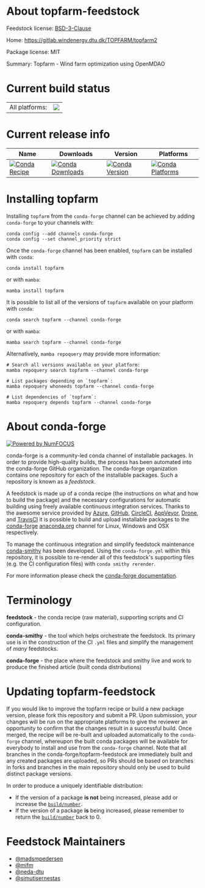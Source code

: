 About topfarm-feedstock
=======================

Feedstock license: [BSD-3-Clause](https://github.com/conda-forge/topfarm-feedstock/blob/main/LICENSE.txt)

Home: https://gitlab.windenergy.dtu.dk/TOPFARM/topfarm2

Package license: MIT

Summary: Topfarm - Wind farm optimization using OpenMDAO

Current build status
====================


<table><tr><td>All platforms:</td>
    <td>
      <a href="https://dev.azure.com/conda-forge/feedstock-builds/_build/latest?definitionId=24556&branchName=main">
        <img src="https://dev.azure.com/conda-forge/feedstock-builds/_apis/build/status/topfarm-feedstock?branchName=main">
      </a>
    </td>
  </tr>
</table>

Current release info
====================

| Name | Downloads | Version | Platforms |
| --- | --- | --- | --- |
| [![Conda Recipe](https://img.shields.io/badge/recipe-topfarm-green.svg)](https://anaconda.org/conda-forge/topfarm) | [![Conda Downloads](https://img.shields.io/conda/dn/conda-forge/topfarm.svg)](https://anaconda.org/conda-forge/topfarm) | [![Conda Version](https://img.shields.io/conda/vn/conda-forge/topfarm.svg)](https://anaconda.org/conda-forge/topfarm) | [![Conda Platforms](https://img.shields.io/conda/pn/conda-forge/topfarm.svg)](https://anaconda.org/conda-forge/topfarm) |

Installing topfarm
==================

Installing `topfarm` from the `conda-forge` channel can be achieved by adding `conda-forge` to your channels with:

```
conda config --add channels conda-forge
conda config --set channel_priority strict
```

Once the `conda-forge` channel has been enabled, `topfarm` can be installed with `conda`:

```
conda install topfarm
```

or with `mamba`:

```
mamba install topfarm
```

It is possible to list all of the versions of `topfarm` available on your platform with `conda`:

```
conda search topfarm --channel conda-forge
```

or with `mamba`:

```
mamba search topfarm --channel conda-forge
```

Alternatively, `mamba repoquery` may provide more information:

```
# Search all versions available on your platform:
mamba repoquery search topfarm --channel conda-forge

# List packages depending on `topfarm`:
mamba repoquery whoneeds topfarm --channel conda-forge

# List dependencies of `topfarm`:
mamba repoquery depends topfarm --channel conda-forge
```


About conda-forge
=================

[![Powered by
NumFOCUS](https://img.shields.io/badge/powered%20by-NumFOCUS-orange.svg?style=flat&colorA=E1523D&colorB=007D8A)](https://numfocus.org)

conda-forge is a community-led conda channel of installable packages.
In order to provide high-quality builds, the process has been automated into the
conda-forge GitHub organization. The conda-forge organization contains one repository
for each of the installable packages. Such a repository is known as a *feedstock*.

A feedstock is made up of a conda recipe (the instructions on what and how to build
the package) and the necessary configurations for automatic building using freely
available continuous integration services. Thanks to the awesome service provided by
[Azure](https://azure.microsoft.com/en-us/services/devops/), [GitHub](https://github.com/),
[CircleCI](https://circleci.com/), [AppVeyor](https://www.appveyor.com/),
[Drone](https://cloud.drone.io/welcome), and [TravisCI](https://travis-ci.com/)
it is possible to build and upload installable packages to the
[conda-forge](https://anaconda.org/conda-forge) [anaconda.org](https://anaconda.org/)
channel for Linux, Windows and OSX respectively.

To manage the continuous integration and simplify feedstock maintenance
[conda-smithy](https://github.com/conda-forge/conda-smithy) has been developed.
Using the ``conda-forge.yml`` within this repository, it is possible to re-render all of
this feedstock's supporting files (e.g. the CI configuration files) with ``conda smithy rerender``.

For more information please check the [conda-forge documentation](https://conda-forge.org/docs/).

Terminology
===========

**feedstock** - the conda recipe (raw material), supporting scripts and CI configuration.

**conda-smithy** - the tool which helps orchestrate the feedstock.
                   Its primary use is in the construction of the CI ``.yml`` files
                   and simplify the management of *many* feedstocks.

**conda-forge** - the place where the feedstock and smithy live and work to
                  produce the finished article (built conda distributions)


Updating topfarm-feedstock
==========================

If you would like to improve the topfarm recipe or build a new
package version, please fork this repository and submit a PR. Upon submission,
your changes will be run on the appropriate platforms to give the reviewer an
opportunity to confirm that the changes result in a successful build. Once
merged, the recipe will be re-built and uploaded automatically to the
`conda-forge` channel, whereupon the built conda packages will be available for
everybody to install and use from the `conda-forge` channel.
Note that all branches in the conda-forge/topfarm-feedstock are
immediately built and any created packages are uploaded, so PRs should be based
on branches in forks and branches in the main repository should only be used to
build distinct package versions.

In order to produce a uniquely identifiable distribution:
 * If the version of a package **is not** being increased, please add or increase
   the [``build/number``](https://docs.conda.io/projects/conda-build/en/latest/resources/define-metadata.html#build-number-and-string).
 * If the version of a package **is** being increased, please remember to return
   the [``build/number``](https://docs.conda.io/projects/conda-build/en/latest/resources/define-metadata.html#build-number-and-string)
   back to 0.

Feedstock Maintainers
=====================

* [@madsmpedersen](https://github.com/madsmpedersen/)
* [@mifm](https://github.com/mifm/)
* [@neda-dtu](https://github.com/neda-dtu/)
* [@simutisernestas](https://github.com/simutisernestas/)

